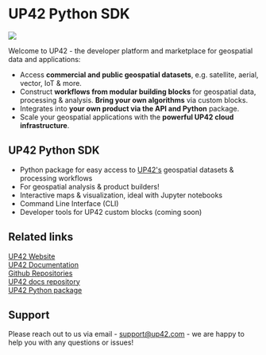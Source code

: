 # UP42 Python SDK

![](_assets/frontpage_header.jpg)  

Welcome to UP42 - the developer platform and marketplace for geospatial data and applications:

- Access **commercial and public geospatial datasets**, e.g. satellite, aerial, vector, IoT & more.
- Construct **workflows from modular building blocks** for geospatial data, processing & analysis. **Bring your own algorithms** via custom blocks.
- Integrates into **your own product via the API and Python** package.
- Scale your geospatial applications with the **powerful UP42 cloud infrastructure**.



## UP42 Python SDK

- Python package for easy access to [UP42's](http://www.up42.com) geospatial datasets & processing workflows
- For geospatial analysis & product builders!
- Interactive maps & visualization, ideal with Jupyter notebooks  
- Command Line Interface (CLI)
- Developer tools for UP42 custom blocks (coming soon)

## Related links
[UP42 Website](https://up42.com)  
[UP42 Documentation](https://docs.up42.com)  
[Github Repositories](https://github.com/up42)  
[UP42 docs repository](https://github.com/up42/docs)  
[UP42 Python package](https://github.com/up42/up42-py)  


## Support

Please reach out to us via email - [support@up42.com](email:support@up42.com) - we are happy
to help you with any questions or issues!